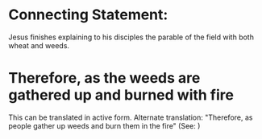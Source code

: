 
# Connecting Statement:
Jesus finishes explaining to his disciples the parable of the field with both wheat and weeds.

# Therefore, as the weeds are gathered up and burned with fire
This can be translated in active form. Alternate translation: "Therefore, as people gather up weeds and burn them in the fire" (See: )